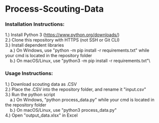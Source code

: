 # Process-Scouting-Data

### Installation Instructions:
1.) Install Python 3 (https://www.python.org/downloads/) \
2.) Clone this repository with HTTPS (not SSH or Git CLI)\
3.) Install dependent libraries\
&nbsp;&nbsp;&nbsp;&nbsp;a.) On Windows, use "python -m pip install -r requirements.txt" while your cmd is located in the repository folder\
&nbsp;&nbsp;&nbsp;&nbsp;b.) On macOS/Linux, use "python3 -m pip install -r requirements.txt"\

### Usage Instructions:
1.) Download scouting data as .CSV\
2.) Place the .CSV into the repository folder, and rename it "input.csv"\
3.) Run the python script\
&nbsp;&nbsp;&nbsp;&nbsp;a.) On Windows, "python process_data.py" while your cmd is located in the repository folder\
&nbsp;&nbsp;&nbsp;&nbsp;b.) On macOS/Linux, use "python3 process_data.py"\
4.) Open "output_data.xlsx" in Excel
